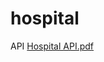 # hospital
API
[Hospital API.pdf](https://github.com/andreea2424/hospital/files/10989667/Hospital.API.pdf)
